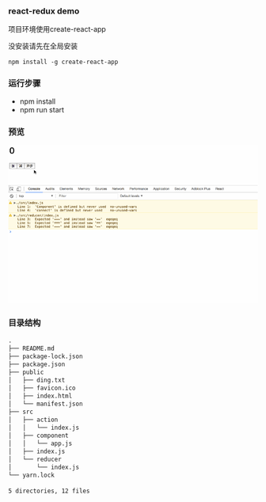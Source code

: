 
### react-redux demo

项目环境使用create-react-app

没安装请先在全局安装

```
npm install -g create-react-app
```

### 运行步骤

* npm install
* npm run start

### 预览
![](./preview/preview.gif)


### 目录结构

```
.
├── README.md
├── package-lock.json
├── package.json
├── public
│   ├── ding.txt
│   ├── favicon.ico
│   ├── index.html
│   └── manifest.json
├── src
│   ├── action
│   │   └── index.js
│   ├── component
│   │   └── app.js
│   ├── index.js
│   └── reducer
│       └── index.js
└── yarn.lock

5 directories, 12 files
```
